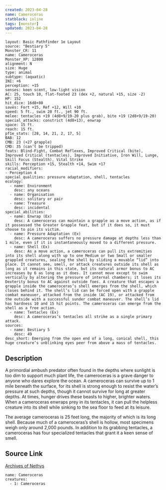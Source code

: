 ```yaml
---
created: 2023-04-28
name: Cameroceras
statblock: inline
tags: [monster]
updated: 2023-04-28
---
```

```statblock
layout: Basic Pathfinder 1e Layout
source: "Bestiary 5"
Monster_CR: 11
name: Cameroceras
Monster_XP: 12800
alignment: N
size: Huge
type: animal
subtype: (aquatic)
INI: +6
perception: +15
senses: keen scent, low-light vision
AC: 25, touch 10, flat-footed 23 (dex +2, natural +15, size -2)
HP: 152
hit_dice: 16d8+80
saves: Fort +15, Ref +12, Will +10
speed: 5 ft., swim 20 ft., jet 90 ft.
melee: tentacles +19 (4d8+9/19-20 plus grab), bite +19 (2d8+9/19-20)
special_attacks: constrict (4d8+13), enwrap
space: 15 ft.
reach: 15 ft.
pf1e_stats: [28, 14, 21, 2, 17, 5]
BAB: 12
CMB: 23 (+27 grapple)
CMD: 35 (can’t be tripped)
feats: Blind-Fight, Combat Reflexes, Improved Critical (bite), Improved Critical (tentacles), Improved Initiative, Iron Will, Lunge, Skill Focus (Stealth), Vital Strike
skills: Perception +15, Stealth +14, Swim +17
racial_modifiers:
- Perception 4
special_qualities: pressure adaptation, shell, tentacles
ecology:
  - name: Environment
    desc: any oceans
  - name: Organisation
    desc: solitary or pair
  - name: Treasure
    desc: incidental
special_abilities:
  - name: Enwrap (Ex)
    desc: A cameroceras can maintain a grapple as a move action, as if it possessed the Greater Grapple feat, but if it does so, it must choose to pin its victim.
  - name: Pressure Adaptation (Ex)
    desc: A cameroceras suffers no pressure damage at depths less than 1 mile, even if it is instantaneously moved to a different pressure.
  - name: Shell (Ex)
    desc: As a move action, a cameroceras can pull its extremities into its shell along with up to one Medium or two Small or smaller grappled creatures, sealing the shell by sliding a movable “lid” into place. It cannot see, smell, or attack creatures outside its shell as long as it remains in this state, but its natural armor bonus to AC increases by 6 as long as it does. It cannot move except to swim vertically by altering the pressure of internal chambers; it loses its Dexterity bonus to AC against outside foes. A creature that escapes a grapple inside the cameroceras’s shell emerges from the shell, which closes behind it. The shell’s lid can be forced open with a grapple combat maneuver, attacked from the inside (AC 19), or attacked from the outside with a successful sunder combat maneuver. The shell’s lid has hardness 10 and 15 hit points. The cameroceras can emerge from the shell as a free action.
  - name: Tentacles (Ex)
    desc: A cameroceras’s tentacles all strike as a single primary attack.
sources:
  - name: Bestiary 5
    desc: 49
desc_short: Emerging from the open end of a long, conical shell, this huge creature’s unblinking eyes peer from above a mass of tentacles.
```
## Description
A primordial ambush predator often found in the depths where sunlight is too dim to support much plant life, the cameroceras is a grave danger to anyone who dares explore the ocean. A cameroceras can survive up to 1 mile beneath the surface, for its shell is strong enough to resist the water’s pressure at such depths, though it cannot survive for long at greater depths. At times, hunger drives these beasts to higher, brighter waters. When a cameroceras enwraps prey in its tentacles, it can pull the helpless creature into its shell while sinking to the sea floor to feed at its leisure.

The average cameroceras is 25 feet long, the majority of which is its long shell. Because much of a cameroceras’s shell is hollow, most specimens weigh only around 2,000 pounds. In addition to its grabbing tentacles, a cameroceras has four specialized tentacles that grant it a keen sense of smell.
## Source Link
[Archives of Nethys](https://aonprd.com/MonsterDisplay.aspx?ItemName=Cameroceras)
```encounter-table
name: Cameroceras
creatures:
  - 1: Cameroceras
```
